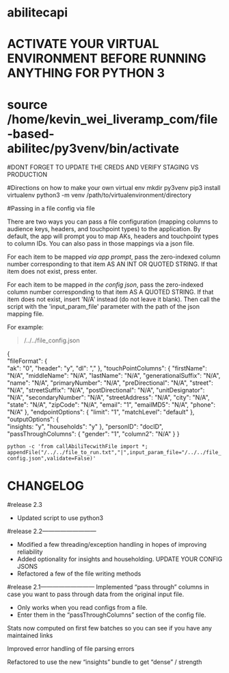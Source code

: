 # abilitecapi

# ACTIVATE YOUR VIRTUAL ENVIRONMENT BEFORE RUNNING ANYTHING FOR PYTHON 3
# source /home/kevin_wei_liveramp_com/file-based-abilitec/py3venv/bin/activate

#DONT FORGET TO UPDATE THE CREDS AND VERIFY STAGING VS PRODUCTION

#Directions on how to make your own virtual env
mkdir py3venv
pip3 install virtualenv
python3 -m venv /path/to/virtualenvironment/directory


#Passing in a file config via file

There are two ways you can pass a file configuration (mapping columns to audience keys, headers, and touchpoint types) to the application. By default, the app will prompt you to map AKs, headers and touchpoint types to column IDs. You can also pass in those mappings via a json file. 

For each item to be mapped _via app prompt_, pass the zero-indexed column number corresponding to that item AS AN INT OR QUOTED STRING. If that item does not exist, press enter. 

For each item to be mapped _in the config json_, pass the zero-indexed column number corresponding to that item AS A QUOTED STRING. If that item does not exist, insert 'N/A' instead (do not leave it blank). Then call the script with the 'input_param_file' parameter with the path of the json mapping file.

For example:

> /../../file_config.json

{   
    "fileFormat": 
        {        
        "ak": "0",
        "header": "y",
        "dl": ","
        },
    "touchPointColumns": 
        { 
        "firstName": "N/A", 
        "middleName": "N/A", 
        "lastName": "N/A", 
        "generationalSuffix": "N/A", 
        "name": "N/A", 
        "primaryNumber": "N/A", 
        "preDirectional": "N/A", 
        "street": "N/A", 
        "streetSuffix": "N/A", 
        "postDirectional": "N/A", 
        "unitDesignator": "N/A", 
        "secondaryNumber": "N/A", 
        "streetAddress": "N/A", 
        "city": "N/A", 
        "state": "N/A",
        "zipCode": "N/A", 
        "email": "1", 
        "emailMD5": "N/A",
        "phone": "N/A"
        }, 
    "endpointOptions":
        {
        "limit": "1",
        "matchLevel": "default"
        },   
    "outputOptions":
        {        
        "insights: "y",
        "households": "y"
        },
    "personID": "docID",
    "passThroughColumns":
        { 
        "gender": "1",
        "column2": "N/A"
        }
}

`python -c 'from callAbiliTecwithFile import *; appendFile("/../../file_to_run.txt","|",input_param_file="/../../file_config.json",validate=False)'`

# CHANGELOG

#release 2.3
* Updated script to use python3

#release 2.2—————————
* Modified a few threading/exception handling in hopes of improving reliability
* Added optionality for insights and householding. UPDATE YOUR CONFIG JSONS
* Refactored a few of the file writing methods

#release 2.1—————————
Implemented “pass through” columns in case you want to pass through data from the original input file. 
* Only works when you read configs from a file. 
* Enter them in the “passThroughColumns” section of the config file. 

Stats now computed on first few batches so you can see if you have any maintained links

Improved error handling of file parsing errors

Refactored to use the new “insights” bundle to get “dense” / strength


